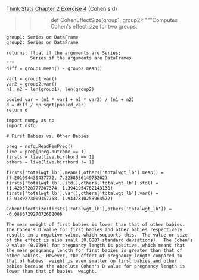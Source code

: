 [Think Stats Chapter 2 Exercise 4](http://greenteapress.com/thinkstats2/html/thinkstats2003.html#toc24) (Cohen's d)

>>> def CohenEffectSize(group1, group2):
    """Computes Cohen's effect size for two groups.
    
    group1: Series or DataFrame
    group2: Series or DataFrame
    
    returns: float if the arguments are Series;
             Series if the arguments are DataFrames
    """
    diff = group1.mean() - group2.mean()

    var1 = group1.var()
    var2 = group2.var()
    n1, n2 = len(group1), len(group2)

    pooled_var = (n1 * var1 + n2 * var2) / (n1 + n2)
    d = diff / np.sqrt(pooled_var)
    return d

    import numpy as np
    import nsfg

    # First Babies vs. Other Babies

    preg = nsfg.ReadFemPreg()
    live = preg[preg.outcome == 1]
    firsts = live[live.birthord == 1]
    others = live[live.birthord != 1]
    
    firsts['totalwgt_lb'].mean(),others['totalwgt_lb'].mean() = (7.201094430437772, 7.325855614973262)
    firsts['totalwgt_lb'].std(),others['totalwgt_lb'].std() = (1.4205728777207374, 1.3941954762143138)
    firsts['totalwgt_lb'].var(),others['totalwgt_lb'].var() = (2.0180273009157768, 1.9437810258964572)

    CohenEffectSize(firsts['totalwgt_lb'],others['totalwgt_lb']) = -0.088672927072602006

    The mean weight of first babies is lower than that of other babies.  The Cohen's D value for first babies and other babies respectively results in a negative value, which supports this.  The value or size of the effect is also small (0.0887 standard deviations).  The Cohen's D value (0.0289) for pregnancy length is positive, which means that the mean pregnancy length for first babies is greater than that of other babies.  However, the effect of pregnancy length compared to that of babies' weight is even smaller on first babies and other babies because the absolute Cohen's D value for pregnancy length is lower than that of babies' weight.

